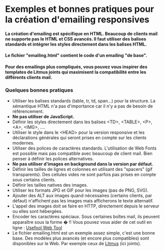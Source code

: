 # Exemples et bonnes pratiques pour la création d'emailing responsives

#### La création d'emailing est spécifique en HTML. Beaucoup de clients mail ne supporte pas le HTML et CSS avancés. Il faut utiliser des balises standards et intégrer les styles directement dans les balises HTML.
#### Le fichier "emailing.html" contient le code d'un emailing "de base".
#### Pour des emailings plus compliqués, vous pouvez vous inspirer des templates de Litmus joints qui maximisent la compatibilité entre les différents clients mail.

### Quelques bonnes pratiques

* Utiliser les balises standards (table, tr, td, span&hellip;) pour la structure. La sémantique HTML n'a pas d'importance car il n'y a pas de besoin de référencement.
* **Ne pas utiliser de JavaScript.**
* Définir les styles directement dans les balises &lt;TD&gt;, &lt;TABLE&gt;, &lt;P&gt;, &lt;A&gt;, &lt;IMG&gt;, &hellip;.<br />
* Utiliser le style dans le &lt;HEAD&gt; pour la version responsive et les déclarations générales qui seront prises en compte sur les clients modernes.
* Utiliser des polices de caractères standards. L'utilisation de Web Fonts est possible mais pas compatible avec beaucoup de client mail. Bien penser à définir les polices alternatives.
* **Ne pas utiliser d'images en background dans la version par défaut.**
* Définir les tailles de lignes et colonnes en utilisant des "spacers" (gif transparents). Des cellules vides ne sont parfois pas prises en compte sous certains clients.
* Définir les tailles natives des images.
* Utiliser les formats JPG et GIF pour les images (pas de PNG, SVG).
* Ajouter des ALT aux images quand nécessaires (certains clients, par défaut) n'affichent pas les images mais afficherons le texte alternatif.
* L'appel des images doit se faire en HTTP, directement depuis le serveur ou elles sont hébergées.<br />
* Encoder les caract&egrave;res sp&eacute;ciaux. Sous certaines bo&icirc;tes mail, ils peuvent appara&icirc;tre sous la forme &#65533;&nbsp;!!
Vous pouvez vous aider de cet outil en ligne&nbsp;: [Usefool Web Tool](http://usefulwebtool.com/fr/convertir-entites-html.php)
* Le fichier emailing.html est un exemple assez simple, c'est une bonne base. Des modèles plus avancés (et encore plus compatibles) sont disponibles sur le Web. Par exemple ceux de [Litmus](https://litmus.com/resources/free-responsive-email-templates) (ici joints).
